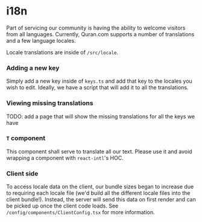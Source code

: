 # i18n

Part of servicing our community is having the ability to welcome visitors from all languages. Currently, Quran.com supports a number of translations and a few language locales.

Locale translations are inside of `/src/locale`. 

### Adding a new key
Simply add a new key inside of `keys.ts` and add that key to the locales you wish to edit. Ideally, we have a script that will add it to all the translations.

### Viewing missing translations
TODO: add a page that will show the missing translations for all the keys we have

### `T` component
This component shall serve to translate all our text. Please use it and avoid wrapping a component with `react-intl`'s HOC. 

### Client side
To access locale data on the client, our bundle sizes began to increase due to requiring each locale file (we'd build all the different locale files into the client bundle!). Instead, the server will send this data on first render and can be picked up once the client code loads. See `/config/components/ClientConfig.tsx` for more information.